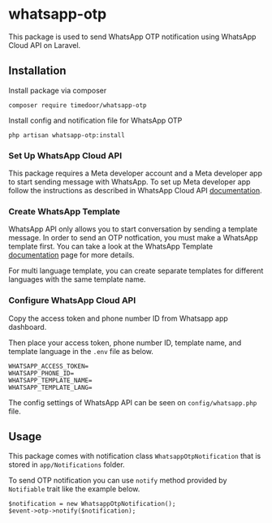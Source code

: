 # whatsapp-otp
This package is used to send WhatsApp OTP notification using WhatsApp Cloud API on Laravel. 

## Installation
Install package via composer
```
composer require timedoor/whatsapp-otp
```

Install config and notification file for WhatsApp OTP
```
php artisan whatsapp-otp:install
```

### Set Up WhatsApp Cloud API 
This package requires a Meta developer account and a Meta developer app to start sending message with WhatsApp. To set up Meta developer app follow the instructions as described in WhatsApp Cloud API [documentation](https://developers.facebook.com/docs/whatsapp/cloud-api/get-started#set-up-developer-assets). 

### Create WhatsApp Template
WhatsApp API only allows you to start conversation by sending a template message. In order to send an OTP notfication, you must make a WhatsApp template first. You can take a look at the WhatsApp Template [documentation](https://developers.facebook.com/docs/whatsapp/message-templates/creation/) page for more details. 

For multi language template, you can create separate templates for different languages with the same template name.

### Configure WhatsApp Cloud API 
Copy the access token and phone number ID from Whatsapp app dashboard. 

Then place your access token, phone number ID, template name, and template language in the `.env` file as below.

```
WHATSAPP_ACCESS_TOKEN=
WHATSAPP_PHONE_ID=
WHATSAPP_TEMPLATE_NAME=
WHATSAPP_TEMPLATE_LANG=
```
The config settings of WhatsApp API can be seen on `config/whatsapp.php` file.

## Usage
This package comes with notification class `WhatsappOtpNotification` that is stored in `app/Notifications` folder. 

To send OTP notification you can use `notify` method provided by `Notifiable` trait like the example below.
```
$notification = new WhatsappOtpNotification();
$event->otp->notify($notification);
```